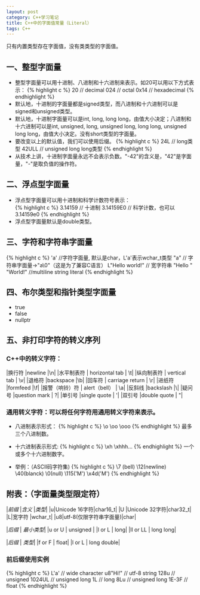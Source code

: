 ```yaml
---
layout: post
category: C++学习笔记
title: C++中的字面值常量（Literal）
tags: C++
---
```


只有内置类型存在字面值，没有类类型的字面值。

## 一、整型字面量
* 整型字面量可以用十进制、八进制和十六进制来表示。如20可以用以下方式表示：
{% highlight c %}
20     // decimal
024    // octal
0x14     // hexadecimal
{% endhighlight %}
* 默认地，十进制的字面量都是signed类型，而八进制和十六进制可以是signed和unsigned类型。
* 默认地，十进制字面量可以是int, long, long long，由值大小决定；八进制和十六进制可以是int, unsigned, long, unsigned long, long long, unsigned long long，由值大小决定。没有short类型的字面量。
* 要改变以上的默认值，我们可以使用后缀。
{% highlight c %}
24L      // long类型
42ULL     // unsigned long long类型
{% endhighlight %}
* 从技术上讲，十进制字面量永远不会表示负数。"-42"的含义是，"42"是字面量，"-"是取负值的操作符。

## 二、浮点型字面量
*  浮点型字面量可以用十进制和科学计数符号表示：  
{% highlight c %}
3.14159     // 十进制
3.14159E0     // 科学计数，也可以3.14159e0
{% endhighlight %}
* 浮点型字面量默认是double类型。

## 三、字符和字符串字面量

{% highlight c %}
'a'     //字符字面量, 默认是char，L'a'表示wchar_t类型
"a"     // 字符串字面量->"a\0"（这是为了兼容C语言）
L"Hello world!"     // 宽字符串
"Hello "
"World!"     //multiline string literal
{% endhighlight %}


## 四、布尔类型和指针类型字面量
* true
* false
* nullptr

## 五、非打印字符的转义序列

### C++中的转义字符：

|换行符     |newline     |\n|
|水平制表符  |   horizontal tab |    \t|
|纵向制表符  |   vertical tab    | \v|
|退格符     |backspace     |\b|
|回车符    | carriage return |    \r|
|进纸符     |formfeed     |\f|
|报警（响铃）符 |    alert（bell） |    \a|
|反斜线     |backslash     |\\|
|疑问号     |question mark  |   \?|
|单引号     |single quote   |  \'|
|双引号     |double quote   |  \"|

### 通用转义字符：可以将任何字符用通用转义字符来表示。
* 八进制表示形式：
{% highlight c %}
\o
\oo
\ooo
{% endhighlight %}
最多三个八进制数。

* 十六进制表示形式:
{% highlight c %}
\xh
\xhhh...
{% endhighlight %}
一个或多个十六进制数字。

* 举例：（ASCII码字符集)
{% highlight c %}
\7 (bell)
\12(newline)
\40(blanck)
\0(null)
\115('M')
\x4d('M')
{% endhighlight %}


## 附表：（字面量类型限定符）

|*前缀* |*含义* |*类型*|
|u|Unicode 16字符|char16_t|
|U |Unicode 32字符|char32_t|
|L|宽字符 |wchar_t|
|u8|utf-8(仅限字符串字面量)|char|  



|*后缀*  |   *最小类型*|
|u or U   |  unsigned     |
|l or L   |  long|
|ll or LL   |  long long|  



|*后缀* |   *类型*|
|f or F  |   float|
|l or L    | long double|

### 前后缀使用实例
{% highlight c %}
L'a'     // wide character
u8"Hi!"      // utf-8 string
128u     // unsigned
1024UL     // unsigned long
1L     // long
8Lu     // unsigned long
1E-3F     // float
{% endhighlight %}